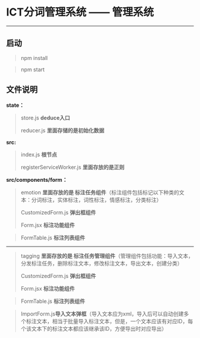 # ICT分词管理系统 —— 管理系统 #

----------


## 启动 #
> npm install

> npm start

## 文件说明 ##

**state：**
> store.js **deduce入口**
> 
> 
> reducer.js **里面存储的是初始化数据**

**src:**
>index.js **根节点**
>
>registerServiceWorker.js **里面存放的是正则** 

**src/components/form：**
> emotion **里面存放的是 标注任务组件**（标注组件包括标记以下种类的文本：分词标注，实体标注，词性标注，情感标注，分类标注）
> 
> CustomizedForm.js **弹出框组件**
> 
> Form.jsx **标注功能组件** 

>FormTable.js **标注列表组件**

----------

> tagging **里面存放的是 标注任务管理组件**（管理组件包括功能：导入文本，分发标注任务，删除标注文本，修改标注文本，导出文本，创建分类）
> 
> CustomizedForm.js **弹出框组件**
> 
> Form.jsx **标注功能组件** 

>FormTable.js **标注列表组件**

>ImportForm.js**导入文本弹框**（导入文本应为xml，导入后可以自动创建多个标注文本，相当于批量导入标注文本，但是，一个文本应该有对应ID，每个该文本下的标注文本都应该继承该ID，方便导出时对应导出）

